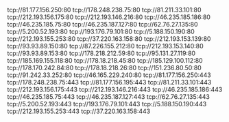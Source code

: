 tcp://81.177.156.250:80
tcp://178.248.238.75:80
tcp://81.211.33.101:80
tcp://212.193.156.175:80
tcp://212.193.146.216:80
tcp://46.235.185.186:80
tcp://46.235.185.75:80
tcp://46.235.187.127:80
tcp://62.76.27.135:80
tcp://5.200.52.193:80
tcp://193.176.79.101:80
tcp://5.188.150.190:80
tcp://212.193.155.253:80
tcp://37.220.163.158:80
tcp://212.193.153.139:80
tcp://93.93.89.150:80
tcp://87.226.155.212:80
tcp://212.193.153.140:80
tcp://93.93.89.153:80
tcp://178.218.212.59:80
tcp://95.131.27.119:80
tcp://185.169.155.118:80
tcp://178.18.218.45:80
tcp://185.129.100.112:80
tcp://178.170.242.84:80
tcp://178.18.218.26:80
tcp://151.236.80.50:80
tcp://91.242.33.252:80
tcp://46.165.229.240:80
tcp://81.177.156.250:443
tcp://178.248.238.75:443
tcp://81.177.156.195:443
tcp://81.211.33.101:443
tcp://212.193.156.175:443
tcp://212.193.146.216:443
tcp://46.235.185.186:443
tcp://46.235.185.75:443
tcp://46.235.187.127:443
tcp://62.76.27.135:443
tcp://5.200.52.193:443
tcp://193.176.79.101:443
tcp://5.188.150.190:443
tcp://212.193.155.253:443
tcp://37.220.163.158:443

